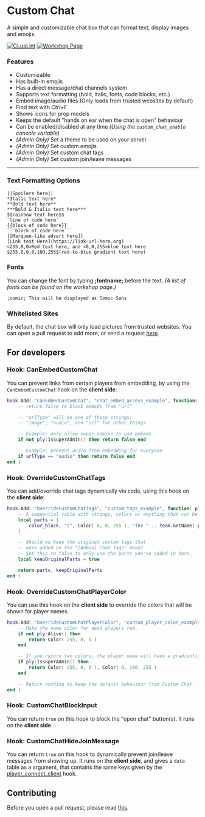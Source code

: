# Custom Chat

A simple and customizable chat box that can format text, display images and emojis.

[![GLuaLint](https://github.com/StyledStrike/gmod-custom-chat/actions/workflows/glualint.yml/badge.svg)](https://github.com/FPtje/GLuaFixer)
[![Workshop Page](https://img.shields.io/endpoint.svg?url=https%3A%2F%2Fshieldsio-steam-workshop.jross.me%2F2799307109%2Fsubscriptions-text)](https://steamcommunity.com/sharedfiles/filedetails/?id=2799307109)

### Features

* Customizable
* Has built-in emojis
* Has a direct message/chat channels system
* Supports text formatting (bold, italic, fonts, code blocks, etc.)
* Embed image/audio files (Only loads from trusted websites by default)
* Find text with _Ctrl+F_
* Shows icons for prop models
* Keeps the default "hands on ear when the chat is open" behaviour
* Can be enabled/disabled at any time *(Using the `custom_chat_enable` console variable)*
* _(Admin Only)_ Set a theme to be used on your server
* _(Admin Only)_ Set custom emojis
* _(Admin Only)_ Set custom chat tags
* _(Admin Only)_ Set custom join/leave messages

---

### Text Formatting Options

```
||Spoilers here||
*Italic text here*
**Bold text here**
***Bold & Italic text here***
$$rainbow text here$$
`line of code here`
{{block of code here}}
```block of code here```
[[Marquee-like advert here]]
[Link text Here](https://link-url-here.org)
<255,0,0>Red text here, and <0,0,255>blue text here
$255,0,0,0,100,255$(red-to-blue gradient text here)
```

### Fonts

You can change the font by typing **;fontname;** before the text.
_(A list of fonts can be found on the workshop page.)_

```;comic; This will be displayed as Comic Sans```

### Whitelisted Sites

By default, the chat box will only load pictures from trusted websites. You can open a pull request to add more, or send a request [here](https://steamcommunity.com/workshop/filedetails/discussion/2799307109/3272437487156558008/).

## For developers

### Hook: CanEmbedCustomChat

You can prevent links from certain players from embedding, by using the `CanEmbedCustomChat` hook on the **client side**:

```lua
hook.Add( "CanEmbedCustomChat", "chat_embed_access_example", function( ply, url, urlType )
    -- return false to block embeds from "url"

    -- "urlType" will be one of these strings:
    -- "image", "audio", and "url" for other things

    -- Example: only allow super admins to use embeds
    if not ply:IsSuperAdmin() then return false end

    -- Example: prevent audio from embedding for everyone
    if urlType == "audio" then return false end
end )
```

### Hook: OverrideCustomChatTags

You can add/override chat tags dynamically via code, using this hook on the **client side**:

```lua
hook.Add( "OverrideCustomChatTags", "custom_tags_example", function( ply )
    -- A sequential table with strings, colors or anything that can be passed to `tostring()`
    local parts = {
        color_black, "(", Color( 0, 0, 255 ), "The " .. team.GetName( ply:Team() ), color_black, ") "
    }

    -- Should we keep the original custom tags that
    -- were added on the "[Admin] Chat Tags" menu?
    -- Set this to false to only use the parts you've added in here.
    local keepOriginalParts = true

    return parts, keepOriginalParts
end )
```

### Hook: OverrideCustomChatPlayerColor

You can use this hook on the **client side** to override the colors that will be shown for player names.

```lua
hook.Add( "OverrideCustomChatPlayerColor", "custom_player_color_example", function( ply )
    -- Make the name color for dead players red.
    if not ply:Alive() then
        return Color( 255, 0, 0 )
    end

    -- If you return two colors, the player name will have a gradient/glow effect.
    if ply:IsSuperAdmin() then
        return Color( 255, 0, 0 ), Color( 0, 100, 255 )
    end

    -- Return nothing to keep the default behaviour from Custom Chat.
end )
```

### Hook: CustomChatBlockInput

You can return `true` on this hook to block the "open chat" button(s). It runs on the **client side**.

### Hook: CustomChatHideJoinMessage

You can return `true` on this hook to dynamically prevent join/leave messages from showing up. It runs on the **client side**, and gives a `data` table as a argument, that contains the same keys given by the [player_connect_client](https://wiki.facepunch.com/gmod/gameevent/player_connect_client#members) hook.

## Contributing

Before you open a pull request, please read [this](https://github.com/StyledStrike/gmod-custom-chat/blob/master/.github/pull_request_template.md).
